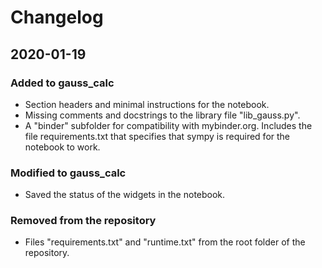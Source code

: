 # Changelog

## 2020-01-19

### Added to gauss_calc

- Section headers and minimal instructions for the notebook.
- Missing comments and docstrings to the library file "lib_gauss.py".
- A "binder" subfolder for compatibility with mybinder.org. Includes the file
  requirements.txt that specifies that sympy is required for the notebook to
  work.

### Modified to gauss_calc

- Saved the status of the widgets in the notebook.

### Removed from the repository

- Files "requirements.txt" and "runtime.txt" from the root folder of the
  repository.
